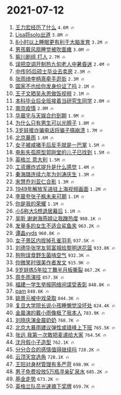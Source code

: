 # 2021-07-12

1. [王力宏经历了什么](https://s.weibo.com/weibo?q=%23%E7%8E%8B%E5%8A%9B%E5%AE%8F%E7%BB%8F%E5%8E%86%E4%BA%86%E4%BB%80%E4%B9%88%23&Refer=top) `4.6M 🔥`
1. [Lisa将solo出道](https://s.weibo.com/weibo?q=%23Lisa%E5%B0%86solo%E5%87%BA%E9%81%93%23&Refer=top) `3.8M 🔥`
1. [8小时以上睡眠更有利于大脑发育](https://s.weibo.com/weibo?q=%238%E5%B0%8F%E6%97%B6%E4%BB%A5%E4%B8%8A%E7%9D%A1%E7%9C%A0%E6%9B%B4%E6%9C%89%E5%88%A9%E4%BA%8E%E5%A4%A7%E8%84%91%E5%8F%91%E8%82%B2%23&Refer=top) `3.2M 🔥`
1. [男孩戴风扇睡觉被吹面瘫](https://s.weibo.com/weibo?q=%23%E7%94%B7%E5%AD%A9%E6%88%B4%E9%A3%8E%E6%89%87%E7%9D%A1%E8%A7%89%E8%A2%AB%E5%90%B9%E9%9D%A2%E7%98%AB%23&Refer=top) `3.0M 🔥`
1. [紫川剧组 打人](https://s.weibo.com/weibo?q=%E7%B4%AB%E5%B7%9D%E5%89%A7%E7%BB%84%20%E6%89%93%E4%BA%BA&Refer=top) `2.7M 🔥`
1. [误把空调开制热九旬老人中暑昏迷](https://s.weibo.com/weibo?q=%23%E8%AF%AF%E6%8A%8A%E7%A9%BA%E8%B0%83%E5%BC%80%E5%88%B6%E7%83%AD%E4%B9%9D%E6%97%AC%E8%80%81%E4%BA%BA%E4%B8%AD%E6%9A%91%E6%98%8F%E8%BF%B7%23&Refer=top) `2.4M 🔥`
1. [中传95后硕士毕业去卖房](https://s.weibo.com/weibo?q=%23%E4%B8%AD%E4%BC%A095%E5%90%8E%E7%A1%95%E5%A3%AB%E6%AF%95%E4%B8%9A%E5%8E%BB%E5%8D%96%E6%88%BF%23&Refer=top) `2.3M 🔥`
1. [张雨绮李柄熹牵手逛街](https://s.weibo.com/weibo?q=%23%E5%BC%A0%E9%9B%A8%E7%BB%AE%E6%9D%8E%E6%9F%84%E7%86%B9%E7%89%B5%E6%89%8B%E9%80%9B%E8%A1%97%23&Refer=top) `2.3M 🔥`
1. [国家不也给你发身份证了吗](https://s.weibo.com/weibo?q=%23%E5%9B%BD%E5%AE%B6%E4%B8%8D%E4%B9%9F%E7%BB%99%E4%BD%A0%E5%8F%91%E8%BA%AB%E4%BB%BD%E8%AF%81%E4%BA%86%E5%90%97%23&Refer=top) `2.1M 🔥`
1. [王子文晒吴永恩做饭视频](https://s.weibo.com/weibo?q=%23%E7%8E%8B%E5%AD%90%E6%96%87%E6%99%92%E5%90%B4%E6%B0%B8%E6%81%A9%E5%81%9A%E9%A5%AD%E8%A7%86%E9%A2%91%23&Refer=top) `2.1M 🔥`
1. [本科毕业后全班接着当研究生同学](https://s.weibo.com/weibo?q=%23%E6%9C%AC%E7%A7%91%E6%AF%95%E4%B8%9A%E5%90%8E%E5%85%A8%E7%8F%AD%E6%8E%A5%E7%9D%80%E5%BD%93%E7%A0%94%E7%A9%B6%E7%94%9F%E5%90%8C%E5%AD%A6%23&Refer=top) `2.0M 🔥`
1. [南京疫情](https://s.weibo.com/weibo?q=%23%E5%8D%97%E4%BA%AC%E7%96%AB%E6%83%85%23&Refer=top) `2.0M 🔥`
1. [华晨宇与天娱合约到期](https://s.weibo.com/weibo?q=%23%E5%8D%8E%E6%99%A8%E5%AE%87%E4%B8%8E%E5%A4%A9%E5%A8%B1%E5%90%88%E7%BA%A6%E5%88%B0%E6%9C%9F%23&Refer=top) `1.9M 🔥`
1. [为什么只有男生可以光膀子](https://s.weibo.com/weibo?q=%23%E4%B8%BA%E4%BB%80%E4%B9%88%E5%8F%AA%E6%9C%89%E7%94%B7%E7%94%9F%E5%8F%AF%E4%BB%A5%E5%85%89%E8%86%80%E5%AD%90%23&Refer=top) `1.8M 🔥`
1. [3岁娃接诈骗电话将骗子搞崩溃](https://s.weibo.com/weibo?q=%233%E5%B2%81%E5%A8%83%E6%8E%A5%E8%AF%88%E9%AA%97%E7%94%B5%E8%AF%9D%E5%B0%86%E9%AA%97%E5%AD%90%E6%90%9E%E5%B4%A9%E6%BA%83%23&Refer=top) `1.7M 🔥`
1. [北京暴雨](https://s.weibo.com/weibo?q=%23%E5%8C%97%E4%BA%AC%E6%9A%B4%E9%9B%A8%23&Refer=top) `1.6M 🔥`
1. [女子被咸猪手后反手就是一巴掌](https://s.weibo.com/weibo?q=%23%E5%A5%B3%E5%AD%90%E8%A2%AB%E5%92%B8%E7%8C%AA%E6%89%8B%E5%90%8E%E5%8F%8D%E6%89%8B%E5%B0%B1%E6%98%AF%E4%B8%80%E5%B7%B4%E6%8E%8C%23&Refer=top) `1.5M 🔥`
1. [电影失孤原型郭刚堂的儿子已找到](https://s.weibo.com/weibo?q=%23%E7%94%B5%E5%BD%B1%E5%A4%B1%E5%AD%A4%E5%8E%9F%E5%9E%8B%E9%83%AD%E5%88%9A%E5%A0%82%E7%9A%84%E5%84%BF%E5%AD%90%E5%B7%B2%E6%89%BE%E5%88%B0%23&Refer=top) `1.5M 🔥`
1. [英格兰 意大利](https://s.weibo.com/weibo?q=%E8%8B%B1%E6%A0%BC%E5%85%B0%20%E6%84%8F%E5%A4%A7%E5%88%A9&Refer=top) `1.5M 🔥`
1. [工资爆炸式提升是什么感觉](https://s.weibo.com/weibo?q=%23%E5%B7%A5%E8%B5%84%E7%88%86%E7%82%B8%E5%BC%8F%E6%8F%90%E5%8D%87%E6%98%AF%E4%BB%80%E4%B9%88%E6%84%9F%E8%A7%89%23&Refer=top) `1.4M 🔥`
1. [秦海璐连续六年为刘涛庆生](https://s.weibo.com/weibo?q=%23%E7%A7%A6%E6%B5%B7%E7%92%90%E8%BF%9E%E7%BB%AD%E5%85%AD%E5%B9%B4%E4%B8%BA%E5%88%98%E6%B6%9B%E5%BA%86%E7%94%9F%23&Refer=top) `1.3M 🔥`
1. [宋慧乔刘亚仁合影](https://s.weibo.com/weibo?q=%23%E5%AE%8B%E6%85%A7%E4%B9%94%E5%88%98%E4%BA%9A%E4%BB%81%E5%90%88%E5%BD%B1%23&Refer=top) `1.3M 🔥`
1. [1949年解放军进驻上海视频画面](https://s.weibo.com/weibo?q=%231949%E5%B9%B4%E8%A7%A3%E6%94%BE%E5%86%9B%E8%BF%9B%E9%A9%BB%E4%B8%8A%E6%B5%B7%E8%A7%86%E9%A2%91%E7%94%BB%E9%9D%A2%23&Refer=top) `1.2M 🔥`
1. [李晨夸张子枫未来可期](https://s.weibo.com/weibo?q=%23%E6%9D%8E%E6%99%A8%E5%A4%B8%E5%BC%A0%E5%AD%90%E6%9E%AB%E6%9C%AA%E6%9D%A5%E5%8F%AF%E6%9C%9F%23&Refer=top) `1.1M 🔥`
1. [你是我的荣耀](https://s.weibo.com/weibo?q=%E4%BD%A0%E6%98%AF%E6%88%91%E7%9A%84%E8%8D%A3%E8%80%80&Refer=top) `1.1M 🔥`
1. [小S称大S想退居幕后](https://s.weibo.com/weibo?q=%23%E5%B0%8FS%E7%A7%B0%E5%A4%A7S%E6%83%B3%E9%80%80%E5%B1%85%E5%B9%95%E5%90%8E%23&Refer=top) `1.1M 🔥`
1. [吴昕 谢谢海燕姐让我蹭热度](https://s.weibo.com/weibo?q=%E5%90%B4%E6%98%95%20%E8%B0%A2%E8%B0%A2%E6%B5%B7%E7%87%95%E5%A7%90%E8%AE%A9%E6%88%91%E8%B9%AD%E7%83%AD%E5%BA%A6&Refer=top) `988.1K 🔥`
1. [发量多的女生不适合鲨鱼夹](https://s.weibo.com/weibo?q=%23%E5%8F%91%E9%87%8F%E5%A4%9A%E7%9A%84%E5%A5%B3%E7%94%9F%E4%B8%8D%E9%80%82%E5%90%88%E9%B2%A8%E9%B1%BC%E5%A4%B9%23&Refer=top) `963.2K 🔥`
1. [谭晶yyds](https://s.weibo.com/weibo?q=%23%E8%B0%AD%E6%99%B6yyds%23&Refer=top) `960.8K 🔥`
1. [女子景区内拔掉孔雀羽毛](https://s.weibo.com/weibo?q=%23%E5%A5%B3%E5%AD%90%E6%99%AF%E5%8C%BA%E5%86%85%E6%8B%94%E6%8E%89%E5%AD%94%E9%9B%80%E7%BE%BD%E6%AF%9B%23&Refer=top) `937.5K 🔥`
1. [刘德华张学友郭富城给黎明送花篮](https://s.weibo.com/weibo?q=%23%E5%88%98%E5%BE%B7%E5%8D%8E%E5%BC%A0%E5%AD%A6%E5%8F%8B%E9%83%AD%E5%AF%8C%E5%9F%8E%E7%BB%99%E9%BB%8E%E6%98%8E%E9%80%81%E8%8A%B1%E7%AF%AE%23&Refer=top) `933.8K 🔥`
1. [狗狗误食野生菌啃空气](https://s.weibo.com/weibo?q=%23%E7%8B%97%E7%8B%97%E8%AF%AF%E9%A3%9F%E9%87%8E%E7%94%9F%E8%8F%8C%E5%95%83%E7%A9%BA%E6%B0%94%23&Refer=top) `932.3K 🔥`
1. [你微笑时很美作者发文](https://s.weibo.com/weibo?q=%23%E4%BD%A0%E5%BE%AE%E7%AC%91%E6%97%B6%E5%BE%88%E7%BE%8E%E4%BD%9C%E8%80%85%E5%8F%91%E6%96%87%23&Refer=top) `915.9K 🔥`
1. [9岁娃练5年拉丁舞半月板撕裂](https://s.weibo.com/weibo?q=%239%E5%B2%81%E5%A8%83%E7%BB%835%E5%B9%B4%E6%8B%89%E4%B8%81%E8%88%9E%E5%8D%8A%E6%9C%88%E6%9D%BF%E6%92%95%E8%A3%82%23&Refer=top) `867.2K 🔥`
1. [周冬雨演技](https://s.weibo.com/weibo?q=%E5%91%A8%E5%86%AC%E9%9B%A8%E6%BC%94%E6%8A%80&Refer=top) `857.3K 🔥`
1. [福建一学生举报网络间谍受表彰](https://s.weibo.com/weibo?q=%23%E7%A6%8F%E5%BB%BA%E4%B8%80%E5%AD%A6%E7%94%9F%E4%B8%BE%E6%8A%A5%E7%BD%91%E7%BB%9C%E9%97%B4%E8%B0%8D%E5%8F%97%E8%A1%A8%E5%BD%B0%23&Refer=top) `848.8K 🔥`
1. [pam](https://s.weibo.com/weibo?q=pam&Refer=top) `848.6K 🔥`
1. [姚景元被中戏录取](https://s.weibo.com/weibo?q=%23%E5%A7%9A%E6%99%AF%E5%85%83%E8%A2%AB%E4%B8%AD%E6%88%8F%E5%BD%95%E5%8F%96%23&Refer=top) `844.3K 🔥`
1. [复旦大学院长说小孩睡懒觉没坏处](https://s.weibo.com/weibo?q=%23%E5%A4%8D%E6%97%A6%E5%A4%A7%E5%AD%A6%E9%99%A2%E9%95%BF%E8%AF%B4%E5%B0%8F%E5%AD%A9%E7%9D%A1%E6%87%92%E8%A7%89%E6%B2%A1%E5%9D%8F%E5%A4%84%23&Refer=top) `824.4K 🔥`
1. [金晨演的戴小雨像极了我本人](https://s.weibo.com/weibo?q=%23%E9%87%91%E6%99%A8%E6%BC%94%E7%9A%84%E6%88%B4%E5%B0%8F%E9%9B%A8%E5%83%8F%E6%9E%81%E4%BA%86%E6%88%91%E6%9C%AC%E4%BA%BA%23&Refer=top) `783.9K 🔥`
1. [刘晓庆演金晨奶奶](https://s.weibo.com/weibo?q=%23%E5%88%98%E6%99%93%E5%BA%86%E6%BC%94%E9%87%91%E6%99%A8%E5%A5%B6%E5%A5%B6%23&Refer=top) `768.7K 🔥`
1. [北京大暴雨建议弹性或错峰上下班](https://s.weibo.com/weibo?q=%23%E5%8C%97%E4%BA%AC%E5%A4%A7%E6%9A%B4%E9%9B%A8%E5%BB%BA%E8%AE%AE%E5%BC%B9%E6%80%A7%E6%88%96%E9%94%99%E5%B3%B0%E4%B8%8A%E4%B8%8B%E7%8F%AD%23&Refer=top) `765.5K 🔥`
1. [张远 我第一次敢把麦递给大家](https://s.weibo.com/weibo?q=%E5%BC%A0%E8%BF%9C%20%E6%88%91%E7%AC%AC%E4%B8%80%E6%AC%A1%E6%95%A2%E6%8A%8A%E9%BA%A6%E9%80%92%E7%BB%99%E5%A4%A7%E5%AE%B6&Refer=top) `764.5K 🔥`
1. [沈月假小子造型](https://s.weibo.com/weibo?q=%23%E6%B2%88%E6%9C%88%E5%81%87%E5%B0%8F%E5%AD%90%E9%80%A0%E5%9E%8B%23&Refer=top) `762.1K 🔥`
1. [分分合合的感情值得继续吗](https://s.weibo.com/weibo?q=%23%E5%88%86%E5%88%86%E5%90%88%E5%90%88%E7%9A%84%E6%84%9F%E6%83%85%E5%80%BC%E5%BE%97%E7%BB%A7%E7%BB%AD%E5%90%97%23&Refer=top) `728.2K 🔥`
1. [云顶天宫选角](https://s.weibo.com/weibo?q=%23%E4%BA%91%E9%A1%B6%E5%A4%A9%E5%AE%AB%E9%80%89%E8%A7%92%23&Refer=top) `728.1K 🔥`
1. [王阳对身材管理有多严苛](https://s.weibo.com/weibo?q=%23%E7%8E%8B%E9%98%B3%E5%AF%B9%E8%BA%AB%E6%9D%90%E7%AE%A1%E7%90%86%E6%9C%89%E5%A4%9A%E4%B8%A5%E8%8B%9B%23&Refer=top) `698.9K 🔥`
1. [男子免费投放5万瓶寻亲矿泉水](https://s.weibo.com/weibo?q=%23%E7%94%B7%E5%AD%90%E5%85%8D%E8%B4%B9%E6%8A%95%E6%94%BE5%E4%B8%87%E7%93%B6%E5%AF%BB%E4%BA%B2%E7%9F%BF%E6%B3%89%E6%B0%B4%23&Refer=top) `685.2K 🔥`
1. [基金走势](https://s.weibo.com/weibo?q=%E5%9F%BA%E9%87%91%E8%B5%B0%E5%8A%BF&Refer=top) `673.2K 🔥`
1. [英格兰队员光速摘下奖牌](https://s.weibo.com/weibo?q=%23%E8%8B%B1%E6%A0%BC%E5%85%B0%E9%98%9F%E5%91%98%E5%85%89%E9%80%9F%E6%91%98%E4%B8%8B%E5%A5%96%E7%89%8C%23&Refer=top) `659.7K 🔥`
